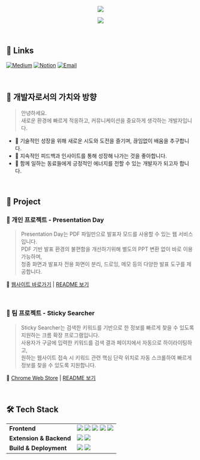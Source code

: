<p align="center">
  <img src="https://capsule-render.vercel.app/api?type=waving&color=39FF14&height=270&section=header&text=Lee%20JongSeok&fontSize=45&fontAlign=75&fontColor=ffffff&desc=Frontend%20Engineer&descSize=17&descAlign=83" />
</p>

<p align="center">
  <img src="https://readme-typing-svg.herokuapp.com?font=Fira+Code&size=30&pause=1000&color=39FF14&center=true&vCenter=true&width=600&lines=Welcome+my+github!+👋" />
</p>

</br>

## 📎 Links

[![Medium](https://img.shields.io/badge/Medium-블로그-00ab6c?style=flat&logo=medium&logoColor=white)](https://medium.com/@josuk0212)
[![Notion](https://img.shields.io/badge/Notion-학습기록-000000?style=flat&logo=notion&logoColor=white)](https://www.notion.so/1d051e968f0a800bb413fc398136fefa)
[![Email](https://img.shields.io/badge/Email-josuk0212@gmail.com-EA4335?style=flat&logo=gmail&logoColor=white)](mailto:josuk0212@gmail.com)

</br>

## 🧭 개발자로서의 가치와 방향

> 안녕하세요.  
> 새로운 환경에 빠르게 적응하고, 커뮤니케이션을 중요하게 생각하는 개발자입니다.

- 🚀 기술적인 성장을 위해 새로운 시도와 도전을 즐기며, 끊임없이 배움을 추구합니다.  
- 🔄 지속적인 피드백과 인사이트를 통해 성장해 나가는 것을 좋아합니다.  
- 🌱 함께 일하는 동료들에게 긍정적인 에너지를 전할 수 있는 개발자가 되고자 합니다.

</br>

## 🚀 Project

### 💁 개인 프로젝트 - Presentation Day
> Presentation Day는 PDF 파일만으로 발표자 모드를 사용할 수 있는 웹 서비스입니다.  
> PDF 기반 발표 환경의 불편함을 개선하기위해 별도의 PPT 변환 없이 바로 이용 가능하며,  
> 청중 화면과 발표자 전용 화면이 분리, 드로잉, 메모 등의 다양한 발표 도구를 제공합니다.

🔗 [웹사이트 바로가기](https://presentation-day.today/) | [README 보기](https://github.com/josuk0212/Presentation-Day)

</br>

### 👫 팀 프로젝트 - Sticky Searcher
> Sticky Searcher는 검색한 키워드를 기반으로 한 정보를 빠르게 찾을 수 있도록 지원하는 크롬 확장 프로그램입니다.  
> 사용자가 구글에 입력한 키워드를 검색 결과 페이지에서 자동으로 하이라이팅하고,  
> 원하는 웹사이트 접속 시 키워드 관련 핵심 단락 위치로 자동 스크롤하여 빠르게 정보를 찾을 수 있도록 지원합니다.

🔗 [Chrome Web Store](https://chromewebstore.google.com/detail/sticky-searcher/hgffglicdkekapoilckejhebgopacdld?hl=ko&utm_source=ext_sidebar) | [README 보기](https://github.com/Sticky-Seacher/sticky-searcher-extension)

</br>

## 🛠 Tech Stack

<table>
  <tr>
    <td><strong>Frontend</strong></td>
    <td>
      <img src="https://img.shields.io/badge/JavaScript-F7DF1E?style=flat-square&logo=javascript&logoColor=black" />
      <img src="https://img.shields.io/badge/React-61DAFB?style=flat-square&logo=react&logoColor=black" />
      <img src="https://img.shields.io/badge/Zustand-F97316?style=flat-square" />
      <img src="https://img.shields.io/badge/Tailwind_CSS-06B6D4?style=flat-square&logo=tailwindcss&logoColor=white" />
      <img src="https://img.shields.io/badge/DaisyUI-FF69B4?style=flat-square&logo=tailwindcss&logoColor=white" />
    </td>
  </tr>
  <tr>
    <td><strong>Extension & Backend</strong></td>
    <td>
      <img src="https://img.shields.io/badge/Chrome_Extension-4285F4?style=flat-square&logo=googlechrome&logoColor=white" />
      <img src="https://img.shields.io/badge/Firebase-FFCA28?style=flat-square&logo=firebase&logoColor=black" />
    </td>
  </tr>
  <tr>
    <td><strong>Build & Deployment</strong></td>
    <td>
      <img src="https://img.shields.io/badge/Vite-646CFF?style=flat-square&logo=vite&logoColor=white" />
      <img src="https://img.shields.io/badge/Netlify-00C7B7?style=flat-square&logo=netlify&logoColor=white" />
    </td>
  </tr>
</table>
